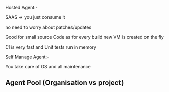 
Hosted Agent:-

SAAS -> you just consume it 

no need to worry about patches/updates


Good for small source Code as for every build new VM is created on the fly

CI is very fast and Unit tests run in memory 



Self Manage Agent:-

You take care of OS and all maintenance


Agent Pool (Organisation vs project)
---







